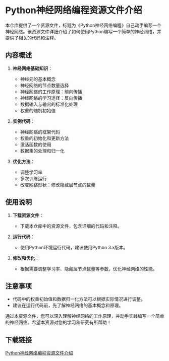 # Python神经网络编程资源文件介绍

本仓库提供了一个资源文件，标题为《Python神经网络编程》自己动手编写一个神经网络。该资源文件详细介绍了如何使用Python编写一个简单的神经网络，并提供了相关的代码和注释。

## 内容概述

1. **神经网络基础知识**：
   - 神经元的基本概念
   - 神经网络的节点数量选择
   - 神经网络的工作原理：前向传播
   - 神经网络的学习途径：反向传播
   - 数据输入与输出的标准化处理
   - 权重的随机初始值

2. **实例代码**：
   - 神经网络的框架代码
   - 权重的初始化和更新方法
   - 激活函数的使用
   - 数据集的处理和归一化

3. **优化方法**：
   - 调整学习率
   - 多次训练运行
   - 改变网络形状：修改隐藏层节点的数量

## 使用说明

1. **下载资源文件**：
   - 下载本仓库中的资源文件，包含详细的代码和注释。

2. **运行代码**：
   - 使用Python环境运行代码，建议使用Python 3.x版本。

3. **修改和优化**：
   - 根据需要调整学习率、隐藏层节点数量等参数，优化神经网络的性能。

## 注意事项

- 代码中的权重初始值和数据归一化方法可以根据实际情况进行调整。
- 建议在运行代码前，先了解神经网络的基本概念和原理。

通过本资源文件，您可以深入理解神经网络的工作原理，并动手实践编写一个简单的神经网络。希望本资源对您的学习和研究有所帮助！

## 下载链接

[Python神经网络编程资源文件介绍](https://pan.quark.cn/s/d05e8762df3a)